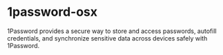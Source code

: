 # 1password-osx
1Password provides a secure way to store and access passwords, autofill credentials, and synchronize sensitive data across devices safely with 1Password.
